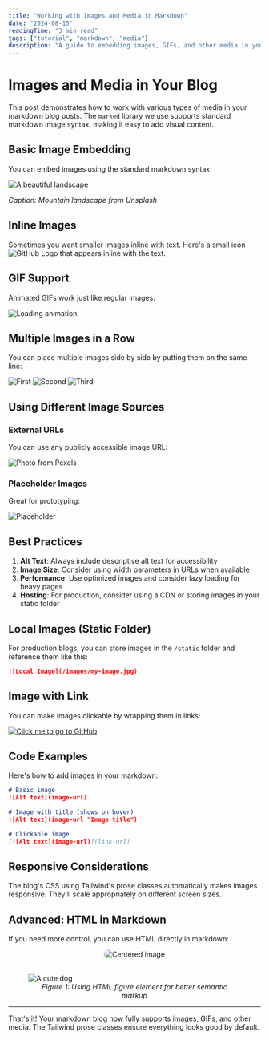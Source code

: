```yaml
---
title: "Working with Images and Media in Markdown"
date: "2024-08-15"
readingTime: "3 min read"
tags: ["tutorial", "markdown", "media"]
description: "A guide to embedding images, GIFs, and other media in your blog posts"
---
```


# Images and Media in Your Blog

This post demonstrates how to work with various types of media in your markdown blog posts. The `marked` library we use supports standard markdown image syntax, making it easy to add visual content.

## Basic Image Embedding

You can embed images using the standard markdown syntax:

![A beautiful landscape](https://images.unsplash.com/photo-1506905925346-21bda4d32df4?w=800&q=80)

*Caption: Mountain landscape from Unsplash*

## Inline Images

Sometimes you want smaller images inline with text. Here's a small icon ![GitHub Logo](https://github.githubassets.com/images/modules/logos_page/GitHub-Mark.png) that appears inline with the text.

## GIF Support

Animated GIFs work just like regular images:

![Loading animation](https://media.giphy.com/media/3oEjI6SIIHBdRxXI40/giphy.gif)

## Multiple Images in a Row

You can place multiple images side by side by putting them on the same line:

![First](https://via.placeholder.com/200x150/FF6B6B/FFFFFF?text=First) ![Second](https://via.placeholder.com/200x150/4ECDC4/FFFFFF?text=Second) ![Third](https://via.placeholder.com/200x150/45B7D1/FFFFFF?text=Third)

## Using Different Image Sources

### External URLs
You can use any publicly accessible image URL:

![Photo from Pexels](https://images.pexels.com/photos/1108099/pexels-photo-1108099.jpeg?w=600)

### Placeholder Images
Great for prototyping:

![Placeholder](https://via.placeholder.com/600x400/7F8C8D/FFFFFF?text=Your+Image+Here)

## Best Practices

1. **Alt Text**: Always include descriptive alt text for accessibility
2. **Image Size**: Consider using width parameters in URLs when available
3. **Performance**: Use optimized images and consider lazy loading for heavy pages
4. **Hosting**: For production, consider using a CDN or storing images in your static folder

## Local Images (Static Folder)

For production blogs, you can store images in the `/static` folder and reference them like this:

```markdown
![Local Image](/images/my-image.jpg)
```

## Image with Link

You can make images clickable by wrapping them in links:

[![Click me to go to GitHub](https://github.githubassets.com/images/modules/logos_page/GitHub-Logo.png)](https://github.com)

## Code Examples

Here's how to add images in your markdown:

```markdown
# Basic image
![Alt text](image-url)

# Image with title (shows on hover)
![Alt text](image-url "Image title")

# Clickable image
[![Alt text](image-url)](link-url)
```

## Responsive Considerations

The blog's CSS using Tailwind's prose classes automatically makes images responsive. They'll scale appropriately on different screen sizes.

## Advanced: HTML in Markdown

If you need more control, you can use HTML directly in markdown:

<div align="center">
  <img src="https://via.placeholder.com/400x300/9B59B6/FFFFFF?text=Centered+Image" alt="Centered image" style="border-radius: 10px;">
</div>

<br>

<figure>
  <img src="https://images.unsplash.com/photo-1587300003388-59208cc962cb?w=600&q=80" alt="A cute dog">
  <figcaption style="text-align: center; font-style: italic;">Figure 1: Using HTML figure element for better semantic markup</figcaption>
</figure>

---

That's it! Your markdown blog now fully supports images, GIFs, and other media. The Tailwind prose classes ensure everything looks good by default.